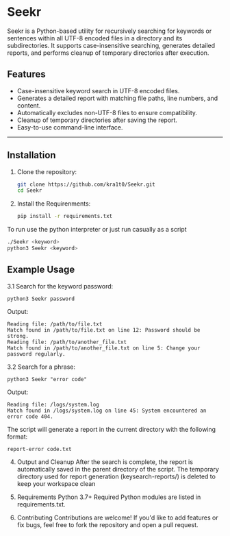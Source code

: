 # Seekr

Seekr is a Python-based utility for recursively searching for keywords or sentences within all UTF-8 encoded files in a directory and its subdirectories. It supports case-insensitive searching, generates detailed reports, and performs cleanup of temporary directories after execution.

## Features

- Case-insensitive keyword search in UTF-8 encoded files.
- Generates a detailed report with matching file paths, line numbers, and content.
- Automatically excludes non-UTF-8 files to ensure compatibility.
- Cleanup of temporary directories after saving the report.
- Easy-to-use command-line interface.

---

## Installation

1. Clone the repository:
   ```bash
   git clone https://github.com/kra1t0/Seekr.git
   cd Seekr
2. Install the Requirenments:
   ```bash
   pip install -r requirements.txt

To run use the python interpreter or just run casually as a script
```bash
./Seekr <keyword>
python3 Seekr <keyword>
```

## Example Usage

3.1 Search for the keyword password:
```
python3 Seekr password
```
Output:
```
Reading file: /path/to/file.txt
Match found in /path/to/file.txt on line 12: Password should be strong.
Reading file: /path/to/another_file.txt
Match found in /path/to/another_file.txt on line 5: Change your password regularly.
```


3.2 Search for a phrase:

```
python3 Seekr "error code"
```
Output:

```
Reading file: /logs/system.log
Match found in /logs/system.log on line 45: System encountered an error code 404.
```

The script will generate a report in the current directory with the following format:
```
report-error code.txt
```


4. Output and Cleanup
After the search is complete, the report is automatically saved in the parent directory of the script. The temporary directory used for report generation (keysearch-reports/) is deleted to keep your workspace clean

5. Requirements
Python 3.7+
Required Python modules are listed in requirements.txt.

6. Contributing
Contributions are welcome! If you'd like to add features or fix bugs, feel free to fork the repository and open a pull request.

